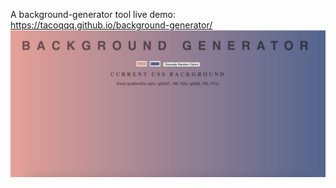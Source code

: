 A background-generator tool
live demo: https://tacoqqq.github.io/background-generator/
![demo](demo.jpg)
